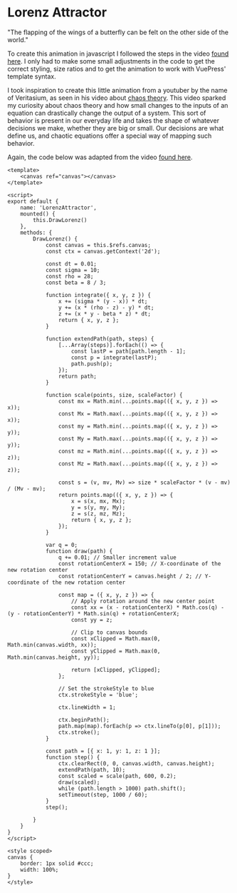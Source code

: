 Lorenz Attractor
====

<LorenzAttractor></LorenzAttractor>

"The flapping of the wings of a butterfly can be felt on the other side of the world."

To create this animation in javascript I followed the steps in the video [found here](https://www.youtube.com/watch?v=AwlOq242GgI&t). I only had to make some small adjustments in the code to get the correct styling, size ratios and to get the animation to work with VuePress' template syntax. 

I took inspiration to create this little animation from a youtuber by the name of Veritasium, as seen in his video about [chaos theory](https://www.youtube.com/watch?v=fDek6cYijxI). This video sparked my curiosity about chaos theory and how small changes to the inputs of an equation can drastically change the output of a system. This sort of behavior is present in our everyday life and takes the shape of whatever decisions we make, whether they are big or small. Our decisions are what define us, and chaotic equations offer a special way of mapping such behavior. 

Again, the code below was adapted from the video [found here](https://www.youtube.com/watch?v=AwlOq242GgI&t).
```vue
<template>
    <canvas ref="canvas"></canvas>
</template>

<script>
export default {
    name: 'LorenzAttractor',
    mounted() {
        this.DrawLorenz()
    },
    methods: {
        DrawLorenz() {
            const canvas = this.$refs.canvas;
            const ctx = canvas.getContext('2d');

            const dt = 0.01;
            const sigma = 10;
            const rho = 28;
            const beta = 8 / 3;

            function integrate({ x, y, z }) {
                x += (sigma * (y - x)) * dt;
                y += (x * (rho - z) - y) * dt;
                z += (x * y - beta * z) * dt;
                return { x, y, z };
            }

            function extendPath(path, steps) {
                [...Array(steps)].forEach(() => {
                    const lastP = path[path.length - 1];
                    const p = integrate(lastP);
                    path.push(p);
                });
                return path;
            }

            function scale(points, size, scaleFactor) {
                const mx = Math.min(...points.map(({ x, y, z }) => x));
                const Mx = Math.max(...points.map(({ x, y, z }) => x));
                const my = Math.min(...points.map(({ x, y, z }) => y));
                const My = Math.max(...points.map(({ x, y, z }) => y));
                const mz = Math.min(...points.map(({ x, y, z }) => z));
                const Mz = Math.max(...points.map(({ x, y, z }) => z));

                const s = (v, mv, Mv) => size * scaleFactor * (v - mv) / (Mv - mv);
                return points.map(({ x, y, z }) => {
                    x = s(x, mx, Mx);
                    y = s(y, my, My);
                    z = s(z, mz, Mz);
                    return { x, y, z };
                });
            }

            var q = 0;
            function draw(path) {
                q += 0.01; // Smaller increment value
                const rotationCenterX = 150; // X-coordinate of the new rotation center
                const rotationCenterY = canvas.height / 2; // Y-coordinate of the new rotation center

                const map = ({ x, y, z }) => {
                    // Apply rotation around the new center point
                    const xx = (x - rotationCenterX) * Math.cos(q) - (y - rotationCenterY) * Math.sin(q) + rotationCenterX;
                    const yy = z;

                    // Clip to canvas bounds
                    const xClipped = Math.max(0, Math.min(canvas.width, xx));
                    const yClipped = Math.max(0, Math.min(canvas.height, yy));

                    return [xClipped, yClipped];
                };

                // Set the strokeStyle to blue
                ctx.strokeStyle = 'blue';

                ctx.lineWidth = 1;

                ctx.beginPath();
                path.map(map).forEach(p => ctx.lineTo(p[0], p[1]));
                ctx.stroke();
            }

            const path = [{ x: 1, y: 1, z: 1 }];
            function step() {
                ctx.clearRect(0, 0, canvas.width, canvas.height);
                extendPath(path, 10);
                const scaled = scale(path, 600, 0.2);
                draw(scaled);
                while (path.length > 1000) path.shift();
                setTimeout(step, 1000 / 60);
            }
            step();

        }
    }
}
</script>

<style scoped>
canvas {
    border: 1px solid #ccc;
    width: 100%;
}
</style>
```


<script setup>
import LorenzAttractor from '../../components/LorenzAttractor.vue'
</script>